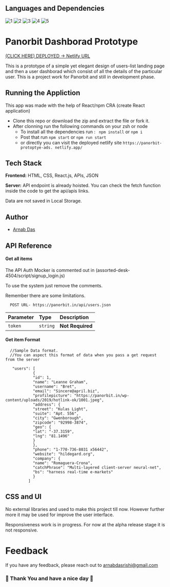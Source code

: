 ## Languages and Dependencies

![1](https://img.shields.io/badge/JavaScript-323330?style=for-the-badge&logo=javascript&logoColor=F7DF1E)
![2](https://img.shields.io/badge/CSS3-1572B6?style=for-the-badge&logo=css3&logoColor=white)
![3](https://img.shields.io/badge/HTML5-E34F26?style=for-the-badge&logo=html5&logoColor=white)
![4](https://img.shields.io/badge/React_Router-CA4245?style=for-the-badge&logo=react-router&logoColor=white)
![5](https://img.shields.io/badge/React-20232A?style=for-the-badge&logo=react&logoColor=61DAFB)


# Panorbit Dashborad Prototype
[(CLICK HERE) DEPLOYED -> Netlify URL ](https://panorbit-protoptye-ads.netlify.app/)

This is a prototype of a simple yet elegant design of users-list landing page and then a user dashborad which consist of all the details of the particular user. This is a project work for Panorbit and still in development phase.

## Running the Appliction

This app was made with the help of React/npm CRA (create React application)
- Clone this repo or download the zip and extract the file or fork it.
- After clonning run the following commands on your zsh or node
    - To install all the dependencies run : ` npm install` or `npm i`
    - Post that run `npm start` or `npm run start`
    - or directly you can visit the deployed netlify site `https://panorbit-protoptye-ads. netlify.app/`

## Tech Stack

**Frontend:** HTML, CSS, React.js, APIs, JSON

**Server:** API endpoint is already hoisted. You can check the fetch function inside the code to get the api/apis links.

Data are not saved in Local Storage.


## Author

- [Arnab Das](https://github.com/arnabdasrishi)


## API Reference

#### Get all items

The API Auth Mocker is commented out in (assorted-desk-4504/script/signup_login.js)

To use the system just remove the comments. 

Remember there are some limitations.

```http
  POST URL- https://panorbit.in/api/users.json
```

| Parameter | Type     | Description                |
| :-------- | :------- | :------------------------- |
| `token` | `string` | **Not Required** |

#### Get item Format

```http
  //Sample Data format.
  //You can aspect this format of data when you pass a get request from the server
  
   "users": [
            {
            "id": 1,
            "name": "Leanne Graham",
            "username": "Bret",
            "email": "Sincere@april.biz",
            "profilepicture": "https://panorbit.in/wp-content/uploads/2019/hotlink-ok/1001.jpeg",
            "address": {
            "street": "Kulas Light",
            "suite": "Apt. 556",
            "city": "Gwenborough",
            "zipcode": "92998-3874",
            "geo": {
            "lat": "-37.3159",
            "lng": "81.1496"
            }
            },
            "phone": "1-770-736-8031 x56442",
            "website": "hildegard.org",
            "company": {
            "name": "Romaguera-Crona",
            "catchPhrase": "Multi-layered client-server neural-net",
            "bs": "harness real-time e-markets"
            }
          ]
```

## CSS and UI

No external libraries and used to make this project till now. However further more it may be used for improve the user interface.

Responsiveness work is in progress. For now at the alpha release stage it is not responsive.

# Feedback

If you have any feedback, please reach out to arnabdasrishi@gmail.com

### 🙂 Thank You and have a nice day 🙏



